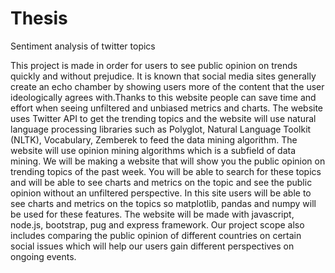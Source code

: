 # Thesis
Sentiment analysis of twitter topics

This project is made in order for users to see public opinion on trends quickly and without prejudice. 
It is known that social media sites generally create an echo chamber by showing users more of the content 
that the user ideologically agrees with.Thanks to this website people can save time and effort when seeing 
unfiltered and unbiased metrics and charts. The website uses Twitter API to get the trending topics and the 
website will use natural language processing libraries such as Polyglot, Natural Language Toolkit (NLTK), 
Vocabulary, Zemberek to feed the data mining algorithm. The website will use opinion mining algorithms which
is a subfield of data mining. We will be making a website that will show you the public opinion on trending 
topics of the past week. You will be able to search for these topics and will be able to see charts and metrics
on the topic and see the public opinion without an unfiltered perspective. In this site users will be able to
see charts and metrics on the topics so matplotlib, pandas and numpy will be used for these features. The website
will be made with javascript, node.js, bootstrap, pug and express framework. Our project scope also includes
comparing the public opinion of different countries on certain social issues which will help our users gain
different perspectives on ongoing events.
